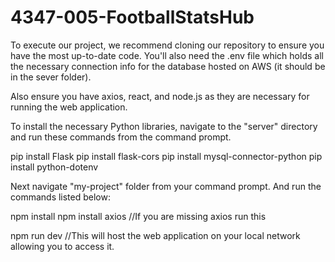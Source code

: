 # 4347-005-FootballStatsHub
To execute our project, we recommend cloning our repository to ensure you have the most up-to-date
code. You'll also need the .env file which holds all the necessary connection info for the database hosted on AWS (it should be in the sever folder).

Also ensure you have axios, react, and node.js as they are necessary for running the web application.

To install the necessary Python libraries, navigate to the "server" directory and run these commands from the command prompt.

pip install Flask
pip install flask-cors
pip install mysql-connector-python
pip install python-dotenv

Next navigate "my-project" folder from your command prompt. And run the commands listed below:

npm install
npm install axios //If you are missing axios run this

npm run dev //This will host the web application on your local network allowing you to access it.
